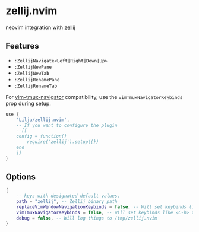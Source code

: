 # zellij.nvim

neovim integration with [zellij](https://github.com/zellij-org/zellij)

## Features

* `:ZellijNavigate<Left|Right|Down|Up>`
* `:ZellijNewPane`
* `:ZellijNewTab`
* `:ZellijRenamePane`
* `:ZellijRenameTab`

For [vim-tmux-navigator](https://github.com/zellij-org/zellij) compatibility, use the `vimTmuxNavigatorKeybinds` prop during setup.

```lua
use {
    'Lilja/zellij.nvim',
    -- If you want to configure the plugin
    --[[
    config = function()
        require('zellij').setup({})
    end
    ]]
}
```

## Options

```lua
{
    -- keys with designated default values.
    path = "zellij", -- Zellij binary path
    replaceVimWindowNavigationKeybinds = false, -- Will set keybinds like <C-w>h to left
    vimTmuxNavigatorKeybinds = false, -- Will set keybinds like <C-h> to left
    debug = false, -- Will log things to /tmp/zellij.nvim
}
```
